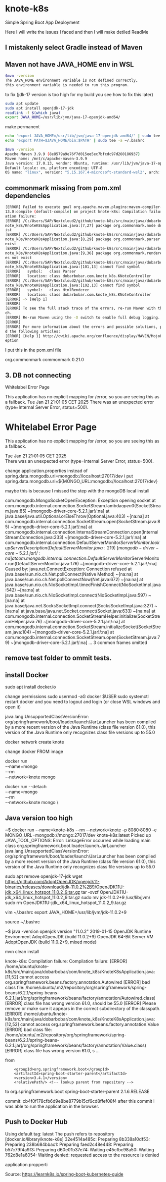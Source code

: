 # knote-k8s
Simple Spring Boot App Deployment

Here I will write the issues I faced and then I will make detiled ReadMe

## I mistakenly select Gradle instead of Maven

## Maven not have JAVA_HOME env in WSL

```bash
$mvn -version
The JAVA_HOME environment variable is not defined correctly,
this environment variable is needed to run this program.
```
to fix (jdk-17 version is too high for my build you see how to fix this later)
```bash
sudo apt update
sudo apt install openjdk-17-jdk
readlink -f $(which java)
export JAVA_HOME=/usr/lib/jvm/java-17-openjdk-amd64/
````

make permanent
```bash
echo 'export JAVA_HOME=/usr/lib/jvm/java-17-openjdk-amd64/' | sudo tee -a ~/.bashrc
echo 'export PATH=$JAVA_HOME/bin:$PATH' | sudo tee -a ~/.bashrc

$mvn -version
Apache Maven 3.9.9 (8e8579a9e76f7d015ee5ec7bfcdc97d260186937)
Maven home: /mnt/c/apache-maven-3.9.9
Java version: 17.0.13, vendor: Ubuntu, runtime: /usr/lib/jvm/java-17-openjdk-amd64
Default locale: en, platform encoding: UTF-8
OS name: "linux", version: "5.15.167.4-microsoft-standard-wsl2", arch: "amd64", family: "unix"
```
## commonmark missing from pom.xml dependencies
```bash
[ERROR] Failed to execute goal org.apache.maven.plugins:maven-compiler-plugin:3.
13.0:compile (default-compile) on project knote-k8s: Compilation failure: Compil
ation failure:
[ERROR] /C:/Users/SAP/Nextcloud2/github/knote-k8s/src/main/java/dobarbobar/com/k
note_k8s/KnoteK8sApplication.java:[7,27] package org.commonmark.node does not ex
ist
[ERROR] /C:/Users/SAP/Nextcloud2/github/knote-k8s/src/main/java/dobarbobar/com/k
note_k8s/KnoteK8sApplication.java:[8,29] package org.commonmark.parser does not
exist
[ERROR] /C:/Users/SAP/Nextcloud2/github/knote-k8s/src/main/java/dobarbobar/com/k
note_k8s/KnoteK8sApplication.java:[9,36] package org.commonmark.renderer.html do
es not exist
[ERROR] /C:/Users/SAP/Nextcloud2/github/knote-k8s/src/main/java/dobarbobar/com/k
note_k8s/KnoteK8sApplication.java:[101,13] cannot find symbol
[ERROR]   symbol:   class Parser
[ERROR]   location: class dobarbobar.com.knote_k8s.KNoteController
[ERROR] /C:/Users/SAP/Nextcloud2/github/knote-k8s/src/main/java/dobarbobar/com/k
note_k8s/KnoteK8sApplication.java:[102,13] cannot find symbol
[ERROR]   symbol:   class HtmlRenderer
[ERROR]   location: class dobarbobar.com.knote_k8s.KNoteController
[ERROR] -> [Help 1]
[ERROR]
[ERROR] To see the full stack trace of the errors, re-run Maven with the -e swit
ch.
[ERROR] Re-run Maven using the -X switch to enable full debug logging.
[ERROR]
[ERROR] For more information about the errors and possible solutions, please rea
d the following articles:
[ERROR] [Help 1] http://cwiki.apache.org/confluence/display/MAVEN/MojoFailureExc
eption
```

I put this in the pom.xml file

<dependencies>
    <dependency>
        <groupId>org.commonmark</groupId>
        <artifactId>commonmark</artifactId>
        <version>0.21.0</version>  <!-- Use the latest version -->
    </dependency>
</dependencies>

## 3. DB not connecting

Whitelabel Error Page

This application has no explicit mapping for /error, so you are seeing this as a fallback.
Tue Jan 21 21:01:05 CET 2025
There was an unexpected error (type=Internal Server Error, status=500).




<h1>Whitelabel Error Page</h1><p>This application has no explicit mapping for /error, so you are seeing this as a fallback.</p><div id="created">Tue Jan 21 21:01:05 CET 2025</div><div>There was an unexpected error (type=Internal Server Error, status=500).</div>

change application.properties
instead of 
spring.data.mongodb.uri=mongodb://localhost:27017/dev
i put 
spring.data.mongodb.uri=${MONGO_URL:mongodb://localhost:27017/dev}

maybe this is because I missed the step with the mongoDB local install

com.mongodb.MongoSocketOpenException: Exception opening socket
        at com.mongodb.internal.connection.SocketStream.lambda$open$0(SocketStream.java:85) ~[mongodb-driver-core-5.2.1.jar!/:na]
        at java.base/java.util.Optional.orElseThrow(Optional.java:403) ~[na:na]
        at com.mongodb.internal.connection.SocketStream.open(SocketStream.java:85) ~[mongodb-driver-core-5.2.1.jar!/:na]
        at com.mongodb.internal.connection.InternalStreamConnection.open(InternalStreamConnection.java:233) ~[mongodb-driver-core-5.2.1.jar!/:na]
        at com.mongodb.internal.connection.DefaultServerMonitor$ServerMonitor.lookupServerDescription(DefaultServerMonitor.java:219) ~[mongodb-driver-core-5.2.1.jar!/:na]
        at com.mongodb.internal.connection.DefaultServerMonitor$ServerMonitor.run(DefaultServerMonitor.java:176) ~[mongodb-driver-core-5.2.1.jar!/:na]
Caused by: java.net.ConnectException: Connection refused
        at java.base/sun.nio.ch.Net.pollConnect(Native Method) ~[na:na]
        at java.base/sun.nio.ch.Net.pollConnectNow(Net.java:672) ~[na:na]
        at java.base/sun.nio.ch.NioSocketImpl.timedFinishConnect(NioSocketImpl.java:542) ~[na:na]
        at java.base/sun.nio.ch.NioSocketImpl.connect(NioSocketImpl.java:597) ~[na:na]
        at java.base/java.net.SocksSocketImpl.connect(SocksSocketImpl.java:327) ~[na:na]
        at java.base/java.net.Socket.connect(Socket.java:633) ~[na:na]
        at com.mongodb.internal.connection.SocketStreamHelper.initialize(SocketStreamHelper.java:76) ~[mongodb-driver-core-5.2.1.jar!/:na]
        at com.mongodb.internal.connection.SocketStream.initializeSocket(SocketStream.java:104) ~[mongodb-driver-core-5.2.1.jar!/:na]
        at com.mongodb.internal.connection.SocketStream.open(SocketStream.java:79) ~[mongodb-driver-core-5.2.1.jar!/:na]
        ... 3 common frames omitted

## remove test folder to ommit tests.




## install Docker
sudo apt install docker.io

change permissions
sudo usermod -aG docker $USER
sudo systemctl restart docker
and you need to logout and login (or close WSL windows and open it)

 java.lang.UnsupportedClassVersionError: org/springframework/boot/loader/launch/JarLauncher has been compiled by a more recent version of the Java Runtime (class file version 61.0), this version of the Java Runtime only recognizes class file versions up to 55.0


docker network create knote

change docker FROM image

 docker run \
  --name=mongo \
  --rm \
  --network=knote mongo

   docker run
    --detach \
    --name=mongo \
    --rm \
    --network=knote mongo \

## Java version too high

~$ docker run   --name=knote-k8s   --rm   --network=knote   -p 8080:8080   -e MONGO_URL=mongodb://mongo:27017/dev   knote-k8s:latest
Picked up JAVA_TOOL_OPTIONS:
Error: LinkageError occurred while loading main class org.springframework.boot.loader.launch.JarLauncher
        java.lang.UnsupportedClassVersionError: org/springframework/boot/loader/launch/JarLauncher has been compiled by a more recent version of the Java Runtime (class file version 61.0), this version of the Java Runtime only recognizes class file versions up to 55.0

sudo apt remove openjdk-17-jdk
wget https://github.com/AdoptOpenJDK/openjdk11-binaries/releases/download/jdk-11.0.2%2B9/OpenJDK11U-jdk_x64_linux_hotspot_11.0.2_9.tar.gz
tar -xvzf OpenJDK11U-jdk_x64_linux_hotspot_11.0.2_9.tar.gz
sudo mv jdk-11.0.2+9 /usr/lib/jvm/
sudo rm OpenJDK11U-jdk_x64_linux_hotspot_11.0.2_9.tar.gz

vim ~/.bashrc
export JAVA_HOME=/usr/lib/jvm/jdk-11.0.2+9

source ~/.bashrc

~$ java -version
openjdk version "11.0.2" 2019-01-15
OpenJDK Runtime Environment AdoptOpenJDK (build 11.0.2+9)
OpenJDK 64-Bit Server VM AdoptOpenJDK (build 11.0.2+9, mixed mode)

mvn clean install

 knote-k8s: Compilation failure: Compilation failure:
[ERROR] /home/ubuntu/knote-k8s/src/main/java/dobarbobar/com/knote_k8s/KnoteK8sApplication.java:[11,52] cannot access org.springframework.beans.factory.annotation.Autowired
[ERROR]   bad class file: /home/ubuntu/.m2/repository/org/springframework/spring-beans/6.2.1/spring-beans-6.2.1.jar(/org/springframework/beans/factory/annotation/Autowired.class)
[ERROR]     class file has wrong version 61.0, should be 55.0
[ERROR]     Please remove or make sure it appears in the correct subdirectory of the classpath.
[ERROR] /home/ubuntu/knote-k8s/src/main/java/dobarbobar/com/knote_k8s/KnoteK8sApplication.java:[12,52] cannot access org.springframework.beans.factory.annotation.Value
[ERROR]   bad class file: /home/ubuntu/.m2/repository/org/springframework/spring-beans/6.2.1/spring-beans-6.2.1.jar(/org/springframework/beans/factory/annotation/Value.class)
[ERROR]     class file has wrong version 61.0, s
...

from

		<groupId>org.springframework.boot</groupId>
		<artifactId>spring-boot-starter-parent</artifactId>
		<version>3.4.1</version>
		<relativePath/> <!-- lookup parent from repository -->

to
		<groupId>org.springframework.boot</groupId>
		<artifactId>spring-boot-starter-parent</artifactId>
		<version>2.1.6.RELEASE</version>
		<relativePath/> <!-- lookup parent from repository -->

commit: cb4f0f178cfb6d9e8be8779b15cf6cd8ffef08f4
after this commit I was able to run the application in the browser.

## Push to Docker Hub

Using default tag: latest
The push refers to repository [docker.io/library/knote-k8s]
32e4514a485c: Preparing
8b338a10df53: Preparing
238b684bbac1: Preparing
faed2c48e448: Preparing
b57c79f4a9f3: Preparing
d60e01b37e74: Waiting
e45cfbc98a50: Waiting
762d8e1a6054: Waiting
denied: requested access to the resource is denied

application propperti
  
Source: https://learnk8s.io/spring-boot-kubernetes-guide
